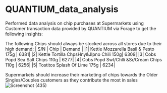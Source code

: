 # QUANTIUM_data_analysis
Performed data analysis on chip purchases at Supermarkets using Customer transaction data provided by QUANTIUM via Forage to get the following insights:

The following Chips should always be stocked across all stores due to their high demand:
| S/N | Chip  | Demand  |
|1| Kettle Mozzarella   Basil & Pesto 175g | 6381|
|2| Kettle Tortilla ChpsHny&Jlpno Chili 150g| 6309|
|3| Cobs Popd Sea Salt  Chips 110g | 6277|
|4| Cobs Popd Swt/Chlli &Sr/Cream Chips 110g | 6256|
|5| Tostitos Splash Of  Lime 175g | 6234|

Supermarkets should increase their marketing of chips towards the Older Singles/Couples customers as they contribute the most in sales
![Screenshot (435)](https://user-images.githubusercontent.com/75603128/235922946-d774674c-68d5-4f9e-b908-747bbe99313d.png)
